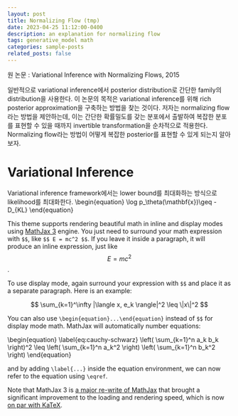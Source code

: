 ```yaml
---
layout: post
title: Normalizing Flow (tmp)
date: 2023-04-25 11:12:00-0400
description: an explanation for normalizing flow
tags: generative_model math
categories: sample-posts
related_posts: false
---
```


원 논문 : Variational Inference with Normalizing Flows, 2015

일반적으로 variational inference에서 posterior distribution로 간단한 family의 distribution을 사용한다. 이 논문의 목적은 variational inference를 위해 rich posterior approximation을 구축하는 방법을 찾는 것이다. 저자는 normalizing flow라는 방법을 제안하는데, 이는 간단한 확률밀도를 갖는 분포에서 출발하여 복잡한 분포를 표현할 수 있을 때까지 invertible transformation을 순차적으로 적용한다. Normalizing flow라는 방법이 어떻게 복잡한 posterior를 표현할 수 있게 되는지 알아보자.

# Variational Inference
Variational inference framework에서는 lower bound를 최대화하는 방식으로 likelihood를 최대화한다.
\begin{equation}
\log p_\theta(\mathbf{x})\geq -D_{KL}
\end{equation}


This theme supports rendering beautiful math in inline and display modes using [MathJax 3](https://www.mathjax.org/) engine. You just need to surround your math expression with `$$`, like `$$ E = mc^2 $$`. If you leave it inside a paragraph, it will produce an inline expression, just like $$ E = mc^2 $$.

To use display mode, again surround your expression with `$$` and place it as a separate paragraph. Here is an example:

$$
\sum_{k=1}^\infty |\langle x, e_k \rangle|^2 \leq \|x\|^2
$$

You can also use `\begin{equation}...\end{equation}` instead of `$$` for display mode math.
MathJax will automatically number equations:

\begin{equation}
\label{eq:cauchy-schwarz}
\left( \sum_{k=1}^n a_k b_k \right)^2 \leq \left( \sum_{k=1}^n a_k^2 \right) \left( \sum_{k=1}^n b_k^2 \right)
\end{equation}

and by adding `\label{...}` inside the equation environment, we can now refer to the equation using `\eqref`.

Note that MathJax 3 is [a major re-write of MathJax](https://docs.mathjax.org/en/latest/upgrading/whats-new-3.0.html) that brought a significant improvement to the loading and rendering speed, which is now [on par with KaTeX](http://www.intmath.com/cg5/katex-mathjax-comparison.php).

